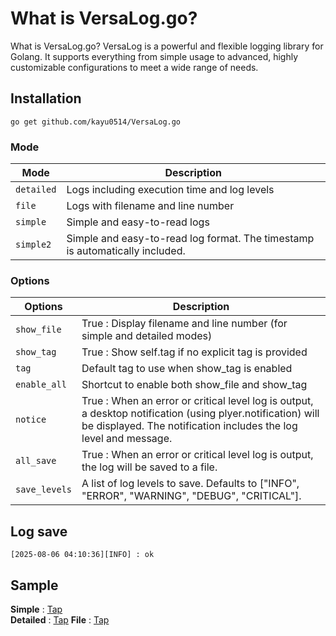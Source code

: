 # What is VersaLog.go?

What is VersaLog.go?
VersaLog is a powerful and flexible logging library for Golang.
It supports everything from simple usage to advanced, highly customizable configurations to meet a wide range of needs.

## Installation

```
go get github.com/kayu0514/VersaLog.go
```

### Mode

| Mode       | Description                                                                  |
| ---------- | ---------------------------------------------------------------------------- |
| `detailed` | Logs including execution time and log levels                                 |
| `file`     | Logs with filename and line number                                           |
| `simple`   | Simple and easy-to-read logs                                                 |
| `simple2`  | Simple and easy-to-read log format. The timestamp is automatically included. |

### Options

| Options       | Description                                                                                                                                                                     |
| ------------- | ------------------------------------------------------------------------------------------------------------------------------------------------------------------------------- |
| `show_file`   | True : Display filename and line number (for simple and detailed modes)                                                                                                         |
| `show_tag`    | True : Show self.tag if no explicit tag is provided                                                                                                                             |
| `tag`         | Default tag to use when show_tag is enabled                                                                                                                                     |
| `enable_all`  | Shortcut to enable both show_file and show_tag                                                                                                                                  |
| `notice`      | True : When an error or critical level log is output, a desktop notification (using plyer.notification) will be displayed. The notification includes the log level and message. |
| `all_save`    | True : When an error or critical level log is output, the log will be saved to a file.                                                                                          |
| `save_levels` | A list of log levels to save. Defaults to ["INFO", "ERROR", "WARNING", "DEBUG", "CRITICAL"].                                                                                    |

## Log save

```
[2025-08-06 04:10:36][INFO] : ok
```

## Sample

**Simple** : [Tap](/tests/simple_test.go)  
**Detailed** : [Tap](/tests/detailed_test.go)
**File** : [Tap](/tests/file_test.go)
